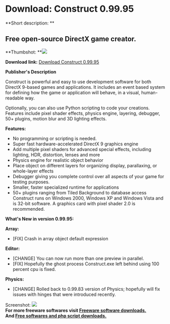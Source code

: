 # Download: Construct 0.99.95

**Short description: **

## Free open-source DirectX game creator.

  
**Thumbshot: **![](http://www.freewarefiles.com/screenshot/construct094_md.jpg)   
  
**Download link:** [Download Construct 0.99.95](http://freesoftwares.boysofts.com/Construct_program_38397.html)  
  

**Publisher's Description**  
  

Construct is powerful and easy to use development software for both DirectX
9-based games and applications. It includes an event based system for defining
how the game or application will behave, in a visual, human-readable way.

Optionally, you can also use Python scripting to code your creations. Features
include pixel shader effects, physics engine, layering, debugger, 50+ plugins,
motion blur and 3D lighting effects.

**Features:**

  * No programming or scripting is needed. 
  * Super fast hardware-accelerated DirectX 9 graphics engine 
  * Add multiple pixel shaders for advanced special effects, including lighting, HDR, distortion, lenses and more 
  * Physics engine for realistic object behavior 
  * Place object on different layers for organizing display, parallaxing, or whole-layer effects 
  * Debugger giving you complete control over all aspects of your game for testing purposes. 
  * Smaller, faster specialized runtime for applications 
  * 50+ plugins ranging from Tiled Background to database access 
Construct runs on Windows 2000, Windows XP and Windows Vista and is 32-bit
software. A graphics card with pixel shader 2.0 is recommended.

**What's New in version 0.99.95:**

**Array:**

  * [FIX] Crash in array object default expression 

**Editor:**

  * [CHANGE] You can now run more than one preview in parallel. 
  * [FIX] Hopefully the ghost process Construct.exe left behind using 100 percent cpu is fixed. 

**Physics:**

  * [CHANGE] Rolled back to 0.99.83 version of Physics; hopefully will fix issues with hinges that were introduced recently. 

  
  
Screenshot: ![](http://www.freewarefiles.com/screenshot/construct094.jpg)  
**For more freeware softwares visit [Freeware software downloads.](http://freesoftwares.boysofts.com/)**   
**And [Free softwares and php script downloads.](http://www.boysofts.com/)**

